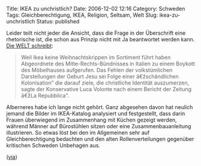 Title: IKEA zu unchristlich?
Date: 2006-12-02 12:16
Category: Schweden
Tags: Gleichberechtigung, IKEA, Religion, Seltsam, Welt
Slug: ikea-zu-unchristlich
Status: published

Leider teilt nicht jeder die Ansicht, dass die Frage in der Überschrift
eine rhetorische ist, die schon aus Prinzip nicht mit Ja beantwortet
werden kann. [Die WELT
schreibt](http://www.welt.de/data/2006/12/01/1131112.html):

> Weil Ikea keine Weihnachtskrippen im Sortiment führt haben Abgeordnete
> des Mitte-Rechts-Bündnisses in Italien zu einem Boykott des
> Möbelhauses aufgerufen. Das Fehlen der volkstümlichen Darstellungen
> der Geburt Jesu sei Folge einer â€žschändlichen Kolonisation” die
> darauf ziele, die christliche Identität auszumerzen, sagte der
> Konservative Luca Volonte nach einem Bericht der Zeitung â€žLa
> Repubblica".

Alberneres habe ich lange nicht gehört. Ganz abgesehen davon hat neulich
jemand die Bilder im IKEA-Katalog analysiert und festgestellt, dass
darin Frauen überwiegend im Zusammenhang mit Küchen gezeigt werden,
während Männer auf Bürostühlen sitzen oder eine Zusammenbauanleitung
illustrieren. So etwas löst bei den im Allgemeinen sehr auf
Gleichberechtigung bedachten und den alten Rollenverteilungen gegenüber
kritischen Schweden Unbehagen aus.

([via](http://hpd-online.de/node/621))

